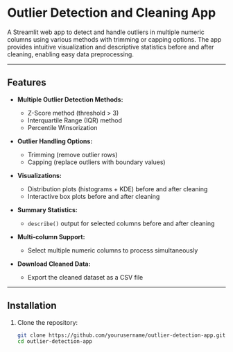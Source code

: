 # Outlier Detection and Cleaning App

A Streamlit web app to detect and handle outliers in multiple numeric columns using various methods with trimming or capping options. The app provides intuitive visualization and descriptive statistics before and after cleaning, enabling easy data preprocessing.

---

## Features

- **Multiple Outlier Detection Methods:**
  - Z-Score method (threshold > 3)
  - Interquartile Range (IQR) method
  - Percentile Winsorization

- **Outlier Handling Options:**
  - Trimming (remove outlier rows)
  - Capping (replace outliers with boundary values)

- **Visualizations:**
  - Distribution plots (histograms + KDE) before and after cleaning
  - Interactive box plots before and after cleaning

- **Summary Statistics:**
  - `describe()` output for selected columns before and after cleaning

- **Multi-column Support:**
  - Select multiple numeric columns to process simultaneously

- **Download Cleaned Data:**
  - Export the cleaned dataset as a CSV file

---

## Installation

1. Clone the repository:
   ```bash
   git clone https://github.com/yourusername/outlier-detection-app.git
   cd outlier-detection-app
